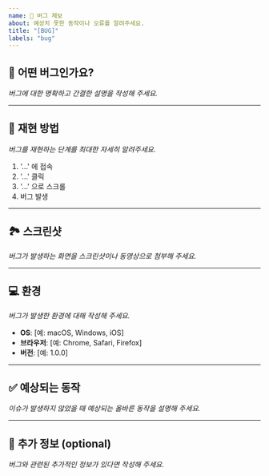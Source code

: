 ```yaml
---
name: 🐞 버그 제보
about: 예상치 못한 동작이나 오류를 알려주세요.
title: "[BUG]"
labels: "bug"
---
```


## 🐞 어떤 버그인가요?

_버그에 대한 명확하고 간결한 설명을 작성해 주세요._

---

## 👟 재현 방법

_버그를 재현하는 단계를 최대한 자세히 알려주세요._

1. '...' 에 접속
2. '...' 클릭
3. '...' 으로 스크롤
4. 버그 발생

---

## 🏞️ 스크린샷

_버그가 발생하는 화면을 스크린샷이나 동영상으로 첨부해 주세요._

---

## 💻 환경

_버그가 발생한 환경에 대해 작성해 주세요._
- **OS**: [예: macOS, Windows, iOS]
- **브라우저**: [예: Chrome, Safari, Firefox]
- **버전**: [예: 1.0.0]

---

## ✅ 예상되는 동작

_이슈가 발생하지 않았을 때 예상되는 올바른 동작을 설명해 주세요._

---

## 📌 추가 정보 (optional)

_버그와 관련된 추가적인 정보가 있다면 작성해 주세요._
